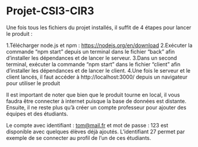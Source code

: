 # Projet-CSI3-CIR3

Une fois tous les fichiers du projet installés, il suffit de 4 étapes pour lancer le produit : 

1.Télécharger node.js et npm : https://nodejs.org/en/download
2.Exécuter la commande “npm start” depuis un terminal dans le fichier “back” afin d’installer les dépendances et de lancer le serveur. 
3.Dans un second terminal, exécuter la commande “npm start” dans le fichier “client” afin d’installer les dépendances et de lancer le client. 
4.Une fois le serveur et le client lancés, il faut accéder à http://localhost:3000/ depuis un navigateur pour utiliser le produit 

Il est important de noter que bien que le produit tourne en local, il vous faudra être connecter à internet puisque la base de données est distante. 
Ensuite, il ne reste plus qu’à créer un compte professeur pour ajouter des équipes et des étudiants. 


Le compte avec identifiant : tom@mail.fr et mot de passe : 123 est disponible avec quelques élèves déjà ajoutés. L’identifiant 27 permet par exemple de se connecter au profil de l’un de ces étudiants. 
